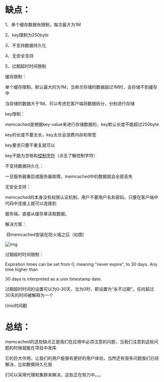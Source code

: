 # 缺点：

  1、单个缓存数据有限制，每次最大为1M

  2、key限制为250byte

  3、不支持数据持久化

  4、无安全支持

  5、过期超时时间限制

 

 

  缓存限制：

  单个缓存限制，默认最大的为1M，当单次存储的数据超过1M时，会存储不到缓存中

  当存储的数据大于1M，可以考虑在客户端将数据拆分，分别进行存储

 

 key限制：

  memcached是根据key-value来进行存储数据的，key默认长度不能超过250byte

  key的长度不要太长，key太长会浪费内存和带宽

  key要求只要不重复就可以

  key不能为空格和[控制字符](http://baike.baidu.com/link?url=AV3IP7yVoGdiuKvFvK0tOg1g2P1hnc00w8y3qSVoCsxlNAfwxIQl_XsSMLmAuypjor4z3muE_pt3QeQBp0eX2K)（点击了解控制字符）

 

 不支持数据持久化：

  一旦服务器重启或服务器故障，memcached中的数据就会全部丢失

 

 无安全支持：

  memcached的本身没有权限认证机制，用户不要用户名和密码，只要在客户端中代码中连接上就可以连接到

  服务端，直接从缓存章读取数据。

  解决方案：

​    将memcached安装在防火墙之后（如图）

  ![img](http://img.blog.csdn.net/20160224155327665?watermark/2/text/aHR0cDovL2Jsb2cuY3Nkbi5uZXQv/font/5a6L5L2T/fontsize/400/fill/I0JBQkFCMA==/dissolve/70/gravity/Center)

 

 过期超时时间限制：

   Expiration times can be set from 0, meaning "never expire", to 30 days. Any time higher than

  30 days is interpreted as a unix timestamp date.

  过期超时时间的设置可以为0-30天，当为0时，即设置为“永不过期”。任何超过30天的时间被解释为一个

  Unix时间戳

 

# 总结：

  memcached的这些缺点正是我们在应用中必须注意的问题，当我们注意到这些问题的时候就能在项目中发挥

  它的巨大作用，让我们的用户能够有更好的用户体验，当然还有很多问题我们已经解决，比如数据持久化我

  们可以采用代理和集群来解决，这些正在努力中。。。 
